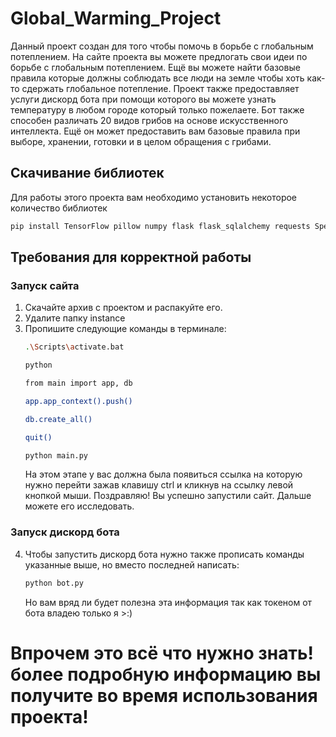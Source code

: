 # Global_Warming_Project
Данный проект создан для того чтобы помочь в борьбе с глобальным потеплением. На сайте проекта вы можете предлогать свои идеи по борьбе с глобальным потеплением.
Ещё вы можете найти базовые правила которые должны соблюдать все люди на земле чтобы хоть как-то сдержать глобальное потепление.
Проект также предоставляет услуги дискорд бота при помощи которого вы можете узнать температуру в любом городе который только пожелаете.
Бот также способен различать 20 видов грибов на основе искусственного интеллекта.
Ещё он может предоставить вам базовые правила при выборе, хранении, готовки и в целом обращения с грибами.
## Скачивание библиотек
Для работы этого проекта вам необходимо установить некоторое количество библиотек
```bash
pip install TensorFlow pillow numpy flask flask_sqlalchemy requests SpeechRecognition PyAudio discord uuid
```
## Требования для корректной работы
### Запуск сайта
1. Скачайте архив с проектом и распакуйте его.
2. Удалите папку instance
3. Пропишите следующие команды в терминале:
    ```bash
    .\Scripts\activate.bat
    ```
    ```bash
    python
    ```
    ```bash
    from main import app, db
    ```
    ```bash
    app.app_context().push()
    ```
    ```bash
    db.create_all()
    ```
    ```bash
    quit()
    ```
    ```bash
    python main.py
    ```
    На этом этапе у вас должна была появиться ссылка на которую нужно перейти зажав клавишу ctrl и кликнув на ссылку левой кнопкой мыши. Поздравляю! Вы успешно запустили сайт. Дальше можете его исследовать.
### Запуск дискорд бота
4. Чтобы запустить дискорд бота нужно также прописать команды указанные выше, но вместо последней написать:
    ```bash
    python bot.py
    ```
    Но вам вряд ли будет полезна эта информация так как токеном от бота владею только я >:)
# Впрочем это всё что нужно знать! более подробную информацию вы получите во время использования проекта!
